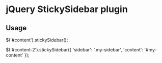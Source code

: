 # jQuery StickySidebar plugin

## Usage

  $('#content').stickySidebar();

  $('#content-2').stickySidebar({
    'sidebar': '.my-sidebar',
    'content': '#my-content'
  });
